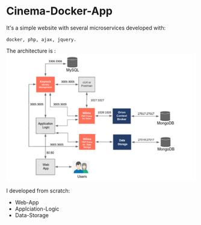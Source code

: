 # Cinema-Docker-App
It's a simple website with several microservices developed with:  
```
docker, php, ajax, jquery.
```
The architecture is :
![GitHub Logo](Architecture.png)


I developed from scratch:  
* Web-App
* Applciation-Logic  
* Data-Storage

